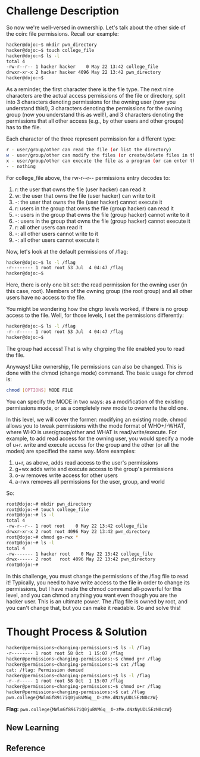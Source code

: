 # Challenge Description
So now we're well-versed in ownership. Let's talk about the other side of the coin: file permissions. Recall our example:
```bash
hacker@dojo:~$ mkdir pwn_directory
hacker@dojo:~$ touch college_file
hacker@dojo:~$ ls -l
total 4
-rw-r--r-- 1 hacker hacker    0 May 22 13:42 college_file
drwxr-xr-x 2 hacker hacker 4096 May 22 13:42 pwn_directory
hacker@dojo:~$
```
As a reminder, the first character there is the file type. The next nine characters are the actual access permissions of the file or directory, split into 3 characters denoting permissions for the owning user (now you understand this!), 3 characters denoting the permissions for the owning group (now you understand this as well!), and 3 characters denoting the permissions that all other access (e.g., by other users and other groups) has to the file.

Each character of the three represent permission for a different type:
```bash
r - user/group/other can read the file (or list the directory)
w - user/group/other can modify the files (or create/delete files in the directory)
x - user/group/other can execute the file as a program (or can enter the directory, e.g., using `cd`)
- - nothing 
```
For college_file above, the rw-r--r-- permissions entry decodes to:

  1. r: the user that owns the file (user hacker) can read it
  2. w: the user that owns the file (user hacker) can write to it
  3. -: the user that owns the file (user hacker) cannot execute it
  4. r: users in the group that owns the file (group hacker) can read it
  5. -: users in the group that owns the file (group hacker) cannot write to it
  6. -: users in the group that owns the file (group hacker) cannot execute it
  7. r: all other users can read it
  8. -: all other users cannot write to it
  9. -: all other users cannot execute it

Now, let's look at the default permissions of /flag:
```bash
hacker@dojo:~$ ls -l /flag
-r-------- 1 root root 53 Jul  4 04:47 /flag
hacker@dojo:~$
```
Here, there is only one bit set: the read permission for the owning user (in this case, root). Members of the owning group (the root group) and all other users have no access to the file.

You might be wondering how the chgrp levels worked, if there is no group access to the file. Well, for those levels, I set the permissions differently:
```bash
hacker@dojo:~$ ls -l /flag
-r--r----- 1 root root 53 Jul  4 04:47 /flag
hacker@dojo:~$
```
The group had access! That is why chgrping the file enabled you to read the file.

Anyways! Like ownership, file permissions can also be changed. This is done with the chmod (change mode) command. The basic usage for chmod is:
```bash
chmod [OPTIONS] MODE FILE
```
You can specify the MODE in two ways: as a modification of the existing permissions mode, or as a completely new mode to overwrite the old one.

In this level, we will cover the former: modifying an existing mode. chmod allows you to tweak permissions with the mode format of WHO+/-WHAT, where WHO is user/group/other and WHAT is read/write/execute. For example, to add read access for the owning user, you would specify a mode of u+r. write and execute access for the group and the other (or all the modes) are specified the same way. More examples:

  1. u+r, as above, adds read access to the user's permissions
  2. g+wx adds write and execute access to the group's permissions
  3. o-w removes write access for other users
  4. a-rwx removes all permissions for the user, group, and world

So:
```bash
root@dojo:~# mkdir pwn_directory
root@dojo:~# touch college_file
root@dojo:~# ls -l
total 4
-rw-r--r-- 1 root root    0 May 22 13:42 college_file
drwxr-xr-x 2 root root 4096 May 22 13:42 pwn_directory
root@dojo:~# chmod go-rwx *
root@dojo:~# ls -l
total 4
-rw------- 1 hacker root    0 May 22 13:42 college_file
drwx------ 2 root   root 4096 May 22 13:42 pwn_directory
root@dojo:~#
```
In this challenge, you must change the permissions of the /flag file to read it! Typically, you need to have write access to the file in order to change its permissions, but I have made the chmod command all-powerful for this level, and you can chmod anything you want even though you are the hacker user. This is an ultimate power. The /flag file is owned by root, and you can't change that, but you can make it readable. Go and solve this!
# Thought Process & Solution

```bash
hacker@permissions~changing-permissions:~$ ls -l /flag
-r-------- 1 root root 58 Oct  1 15:07 /flag
hacker@permissions~changing-permissions:~$ chmod g+r /flag
hacker@permissions~changing-permissions:~$ cat /flag
cat: /flag: Permission denied
hacker@permissions~changing-permissions:~$ ls -l /flag
-r--r----- 1 root root 58 Oct  1 15:07 /flag
hacker@permissions~changing-permissions:~$ chmod o+r /flag
hacker@permissions~changing-permissions:~$ cat /flag
pwn.college{MWlmGf89i7iQ0juBVM6q__O-zMe.dNzNyUDL5EzN0czW}
```
**Flag:** `pwn.college{MWlmGf89i7iQ0juBVM6q__O-zMe.dNzNyUDL5EzN0czW}`
## New Learning
## Reference

